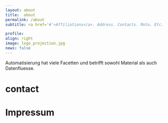 ```yaml
---
layout: about
title:  about
permalink: /about
subtitle: <a href='#'>Affiliations</a>. Address. Contacts. Moto. Etc.

profile:
align: right
image: logo_projection.jpg
news: false
---
```



Automatisierung hat viele Facetten und betrifft sowohl Material als auch Datenfluesse. 


<h1>contact</h1>

<h1>Impressum</h1>
